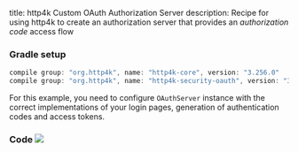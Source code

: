 title: http4k Custom OAuth Authorization Server
description: Recipe for using http4k to create an authorization server that provides an *authorization code* access flow

### Gradle setup

```groovy
compile group: "org.http4k", name: "http4k-core", version: "3.256.0"
compile group: "org.http4k", name: "http4k-security-oauth", version: "3.256.0"
```

For this example, you need to configure `OAuthServer` instance with the correct implementations of your login pages, generation of authentication codes and access tokens.

### Code [<img class="octocat" src="/img/octocat-32.png"/>](https://github.com/http4k/http4k/blob/master/src/docs/cookbook/basic_oauth_authorization_server/example.kt)

<script src="https://gist-it.appspot.com/https://github.com/http4k/http4k/blob/master/src/docs/cookbook/basic_oauth_authorization_server/example.kt"></script>
